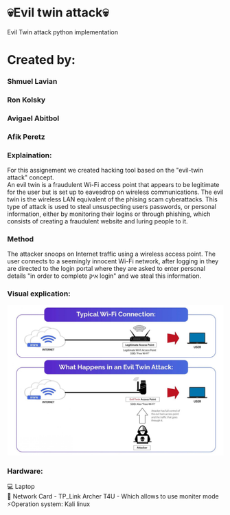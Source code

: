 # 💀Evil twin attack💀
Evil Twin attack python implementation
# Created by: 
### Shmuel Lavian
### Ron Kolsky
### Avigael Abitbol
### Afik Peretz


### Explaination:
For this assignement we created hacking tool based on the "evil-twin attack" concept.<br>
An evil twin is a fraudulent Wi-Fi access point that appears to be legitimate for the user but is set up to eavesdrop on wireless communications.
The evil twin is the wireless LAN equivalent of the phising scam cyberattacks. 
This type of attack is used to steal unsuspecting users passwords, or personal information, either by monitoring their logins or through phishing, which consists of creating a fraudulent website and luring people to it.

### Method
The attacker snoops on Internet traffic using a wireless access point.
The user connects to a seemingly innocent Wi-Fi network, after logging in they are directed to the login portal where they are asked to enter personal details "in order to complete איק login" and we steal this information.

 ### Visual explication:
  <img src="image_gif/19112020_evil.jpg" width="600" height="350" >

### Hardware:
💻 Laptop <br>
📡 Network Card - TP_Link Archer T4U - Which allows to use moniter mode<br>
⚡Operation system: Kali linux<br>
 
 
